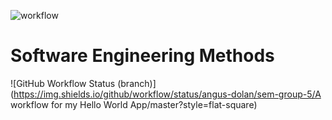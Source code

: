 ![workflow](https://github.com/angus-dolan/sem-group-5/actions/workflows/main.yml/badge.svg)
# Software Engineering Methods
![GitHub Workflow Status (branch)](https://img.shields.io/github/workflow/status/angus-dolan/sem-group-5/A workflow for my Hello World App/master?style=flat-square)
